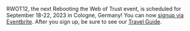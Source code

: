 RWOT12, the next Rebooting the Web of Trust event, is scheduled for September 18-22, 2023 in Cologne, Germany! You can now [signup via Eventbrite](https://www.eventbrite.com/e/rebooting-the-web-of-trust-12-2023-cologne-tickets-597232116337). After you sign up, be sure to see our [Travel Guide](https://www.weboftrust.info/events/rwot12/travel/).
